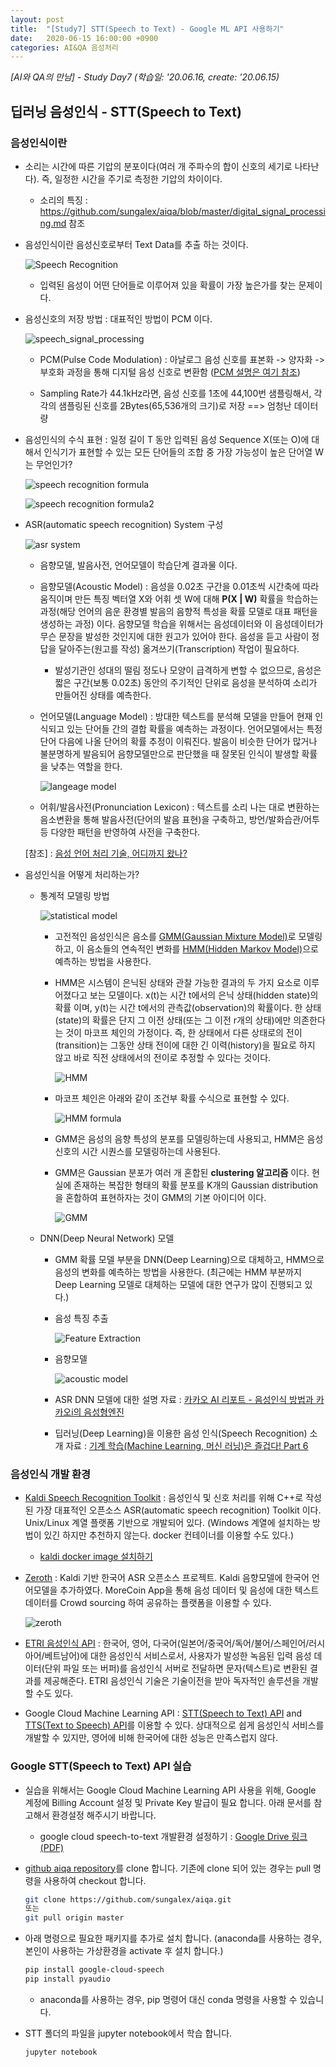 ```yaml
---
layout: post
title:  "[Study7] STT(Speech to Text) - Google ML API 사용하기"
date:   2020-06-15 16:00:00 +0900
categories: AI&QA 음성처리
---
```


*[AI와 QA의 만남] - Study Day7 (학습일: '20.06.16, create: '20.06.15)*

## 딥러닝 음성인식 - STT(Speech to Text)

### 음성인식이란

- 소리는 시간에 따른 기압의 분포이다(여러 개 주파수의 합이 신호의 세기로 나타난다). 즉, 일정한 시간을 주기로 측정한 기압의 차이이다.

  - 소리의 특징 : <https://github.com/sungalex/aiqa/blob/master/digital_signal_processing.md> 참조

- 음성인식이란 음성신호로부터 Text Data를 추출 하는 것이다.

  ![Speech Recognition](/img/study7/speech_recognition.png)

  - 입력된 음성이 어떤 단어들로 이루어져 있을 확률이 가장 높은가를 찾는 문제이다.

- 음성신호의 저장 방법 : 대표적인 방법이 PCM 이다.

  ![speech_signal_processing](/img/study7/speech_signal_processing.png)

  - PCM(Pulse Code Modulation) : 아날로그 음성 신호를 표본화 -> 양자화 -> 부호화 과정을 통해 디지털 음성 신호로 변환함 ([PCM 설명은 여기 참조](https://mintnlatte.tistory.com/310))

  - Sampling Rate가 44.1kHz라면, 음성 신호를 1초에 44,100번 샘플링해서, 각각의 샘플링된 신호를 2Bytes(65,536개의 크기)로 저장 ==> 엄청난 데이터량

- 음성인식의 수식 표현 : 일정 길이 T 동안 입력된 음성 Sequence X(또는 O)에 대해서 인식기가 표현할 수 있는 모든 단어들의 조합 중 가장 가능성이 높은 단어열 W는 무언인가?

  ![speech recognition formula](/img/study7/speech_recognition_formula.png)

  ![speech recognition formula2](/img/study7/speech_recognition_formula2.png)

- ASR(automatic speech recognition) System 구성

  ![asr system](/img/study7/asr_system.png)

  - 음향모델, 발음사전, 언어모델이 학습단계 결과물 이다.

  - 음향모델(Acoustic Model) : 음성을 0.02초 구간을 0.01초씩 시간축에 따라 움직이며 만든 특징 벡터열 X와 어휘 셋 W에 대해 **P(X \| W)** 확률을 학습하는 과정(해당 언어의 음운 환경별 발음의 음향적 특성을 확률 모델로 대표 패턴을 생성하는 과정) 이다. 음향모델 학습을 위해서는 음성데이터와 이 음성데이터가 무슨 문장을 발성한 것인지에 대한 원고가 있어야 한다. 음성을 듣고 사람이 정답을 달아주는(원고를 작성) 옮겨쓰기(Transcription) 작업이 필요하다.

    - 발성기관인 성대의 떨림 정도나 모양이 급격하게 변할 수 없으므로, 음성은 짧은 구간(보통 0.02초) 동안의 주기적인 단위로 음성을 분석하여 소리가 만들어진 상태를 예측한다. 

  - 언어모델(Language Model) : 방대한 텍스트를 분석해 모델을 만들어 현재 인식되고 있는 단어들 간의 결합 확률을 예측하는 과정이다. 언어모델에서는 특정 단어 다음에 나올 단어의 확률 추정이 이뤄진다. 발음이 비슷한 단어가 많거나 불분명하게 발음되어 음향모델만으로 판단했을 때 잘못된 인식이 발생할 확률을 낮추는 역할을 한다.

    ![langeage model](/img/study7/language_model_formula.png)

  - 어휘/발음사전(Pronunciation Lexicon) : 텍스트를 소리 나는 대로 변환하는 음소변환을 통해 발음사전(단어의 발음 표현)을 구축하고, 방언/발화습관/어투 등 다양한 패턴을 반영하여 사전을 구축한다.
  
  \[참조] : [음성 언어 처리 기술, 어디까지 왔나?](https://www.korean.go.kr/nkview/nklife/2017_4/27_0405.pdf)

- 음성인식을 어떻게 처리하는가?

  - 통계적 모델링 방법

    ![statistical model](/img/study7/how_we_do_asr.png)

    - 고전적인 음성인식은 음소를 [GMM(Gaussian Mixture Model)](https://untitledtblog.tistory.com/133)로 모델링 하고, 이 음소들의 연속적인 변화를 [HMM(Hidden Markov Model)](https://ratsgo.github.io/machine%20learning/2017/03/18/HMMs/)으로 예측하는 방법을 사용한다.

    - HMM은 시스템이 은닉된 상태와 관찰 가능한 결과의 두 가지 요소로 이루어졌다고 보는 모델이다. x(t)는 시간 t에서의 은닉 상태(hidden state)의 확률 이며, y(t)는 시간 t에서의 관측값(observation)의 확률이다. 한 상태(state)의 확률은 단지 그 이전 상태(또는 그 이전 r개의 상태)에만 의존한다는 것이 마코프 체인의 가정이다. 즉, 한 상태에서 다른 상태로의 전이(transition)는 그동안 상태 전이에 대한 긴 이력(history)을 필요로 하지 않고 바로 직전 상태에서의 전이로 추정할 수 있다는 것이다.

      ![HMM](/img/study7/HMM.png)

    - 마코프 체인은 아래와 같이 조건부 확률 수식으로 표현할 수 있다.

      ![HMM formula](/img/study7/HMM_formula.png)

    - GMM은 음성의 음향 특성의 분포를 모델링하는데 사용되고, HMM은 음성 신호의 시간 시퀀스를 모델링하는데 사용된다.

    - GMM은 Gaussian 분포가 여러 개 혼합된 **clustering 알고리즘** 이다. 현실에 존재하는 복잡한 형태의 확률 분포를 K개의 Gaussian distribution을 혼합하여 표현하자는 것이 GMM의 기본 아이디어 이다.

      ![GMM](/img/study7/GMM.png)

  - DNN(Deep Neural Network) 모델

    - GMM 확률 모델 부분을 DNN(Deep Learning)으로 대체하고, HMM으로 음성의 변화를 예측하는 방법을 사용한다. (최근에는 HMM 부분까지 Deep Learning 모델로 대체하는 모델에 대한 연구가 많이 진행되고 있다.)

    - 음성 특징 추출

      ![Feature Extraction](/img/study7/feature_extraction.png)

    - 음향모델

      ![acoustic model](/img/study7/DNN-acoustic_model.png)

    - ASR DNN 모델에 대한 설명 자료 : [카카오 AI 리포트 - 음성인식 방법과 카카오i의 음성형엔진](https://brunch.co.kr/@kakao-it/105)

    - 딥러닝(Deep Learning)을 이용한 음성 인식(Speech Recognition) 소개 자료 : [기계 학습(Machine Learning, 머신 러닝)은 즐겁다! Part 6](https://medium.com/@jongdae.lim/기계-학습-machine-learning-은-즐겁다-part-6-eb0ed6b0ed1d)

### 음성인식 개발 환경

- [Kaldi Speech Recognition Toolkit](https://github.com/kaldi-asr/kaldi) : 음성인식 및 신호 처리를 위해 C++로 작성된 가장 대표적인 오픈소스 ASR(automatic speech recognition) Toolkit 이다. Unix/Linux 계열 플랫폼 기반으로 개발되어 있다. (Windows 계열에 설치하는 방법이 있긴 하지만 추천하지 않는다. docker 컨테이너를 이용할 수도 있다.)

  - [kaldi docker image 설치하기](https://github.com/kaldi-asr/kaldi/tree/master/docker/README.md)

- [Zeroth](https://github.com/goodatlas/zeroth) : Kaldi 기반 한국어 ASR 오픈소스 프로젝트. Kaldi 음향모델에 한국어 언어모델을 추가하였다. MoreCoin App을 통해 음성 데이터 및 음성에 대한 텍스트 데이터를 Crowd sourcing 하여 공유하는 플랫폼을 이용할 수 있다.

  ![zeroth](/img/study7/Zeroth.png)

- [ETRI 음성인식 API](http://aiopen.etri.re.kr/guide_recognition.php#group01) : 한국어, 영어, 다국어(일본어/중국어/독어/불어/스페인어/러시아어/베트남어)에 대한 음성인식 서비스로서, 사용자가 발성한 녹음된 입력 음성 데이터(단위 파일 또는 버퍼)를 음성인식 서버로 전달하면 문자(텍스트)로 변환된 결과를 제공해준다. ETRI 음성인식 기술은 기술이전을 받아 독자적인 솔루션을 개발할 수도 있다.

- Google Cloud Machine Learning API : [STT(Speech to Text) API](https://cloud.google.com/speech-to-text?hl=ko) and [TTS(Text to Speech) API](https://cloud.google.com/text-to-speech?hl=ko)를 이용할 수 있다. 상대적으로 쉽게 음성인식 서비스를 개발할 수 있지만, 영어에 비해 한국어에 대한 성능은 만족스럽지 않다.

### Google STT(Speech to Text) API 실습

- 실습을 위해서는 Google Cloud Machine Learning API 사용을 위해, Google 계정에 Billing Account 설정 및 Private Key 발급이 필요 합니다.
아래 문서를 참고해서 환경설정 해주시기 바랍니다.

  - google cloud speech-to-text 개발환경 설정하기 : [Google Drive 링크(PDF)](https://drive.google.com/file/d/1IohYNCIXnQNZnGMJQks58hc3evzkMMld/view?usp=sharing)

- [github aiqa repository](https://github.com/sungalex/aiqa)를 clone 합니다. 기존에 clone 되어 있는 경우는 pull 명령을 사용하여 checkout 합니다.

  ~~~bash
  git clone https://github.com/sungalex/aiqa.git
  또는
  git pull origin master
  ~~~

- 아래 명령으로 필요한 패키지를 추가로 설치 합니다. (anaconda를 사용하는 경우, 본인이 사용하는 가상환경을 activate 후 설치 합니다.)

  ~~~bash
  pip install google-cloud-speech
  pip install pyaudio
  ~~~

  - anaconda를 사용하는 경우, pip 명령어 대신 conda 명령을 사용할 수 있습니다.

- STT 폴더의 파일을 jupyter notebook에서 학습 합니다. 

  ~~~bash
  jupyter notebook
  ~~~

